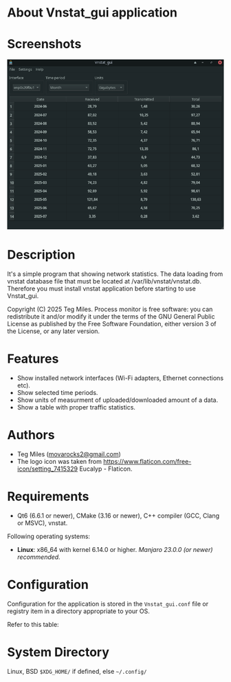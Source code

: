 About Vnstat_gui application
========================

Screenshots
===========

<img src="screenshots/Vnstat_gui_eng.png">

Description
===========

It's a simple program that showing network statistics.
The data loading from vnstat database file 
that must be located at /var/lib/vnstat/vnstat.db.
Therefore you must install vnstat application
before starting to use Vnstat_gui.

Copyright (C) 2025  Teg Miles.
Process monitor is free software: you can redistribute it and/or modify it
under the terms of the GNU General Public License as published by
the Free Software Foundation, either version 3 of the License,
or any later version.

Features
========

  * Show installed network interfaces (Wi-Fi adapters, Ethernet connections etc).
  * Show selected time periods.
  * Show units of measurment of uploaded/downloaded amount of a data.
  * Show a table with proper traffic statistics.

Authors
========

  - Teg Miles (movarocks2@gmail.com)
  - The logo icon was taken from https://www.flaticon.com/free-icon/setting_7415329 Eucalyp - Flaticon.

Requirements
============

* Qt6 (6.6.1 or newer), CMake (3.16 or newer), 
  C++ compiler (GCC, Clang or MSVC), vnstat.

Following operating systems:

* **Linux**: x86_64 with kernel 6.14.0 or higher.  *Manjaro 23.0.0 (or newer) recommended.*


Configuration
=============

Configuration for the application is stored in the ``Vnstat_gui.conf`` file or registry item
in a directory appropriate to your OS.  

Refer to this table:

System     Directory
====================
Linux, BSD ``$XDG_HOME/`` if defined, else ``~/.config/``
